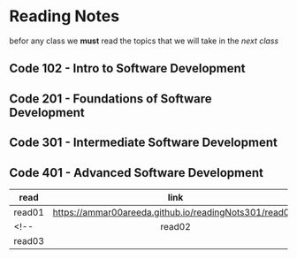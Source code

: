 # Reading Notes

befor any class we **must** read the topics that we will take in the *next class*

## Code 102 - Intro to Software Development

## Code 201 - Foundations of Software Development

## Code 301 - Intermediate Software Development

## Code 401 - Advanced Software Development



| read  |      link      |
|----------|:-------------:|
| read01 |  https://ammar00areeda.github.io/readingNots301/read01/ |
<!-- | read02 |      |
| read03 |  | -->